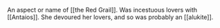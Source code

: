 An aspect or name of [[the Red Grail]]. Was incestuous lovers with [[Antaios]]. She devoured her lovers, and so was probably an [[alukite]].